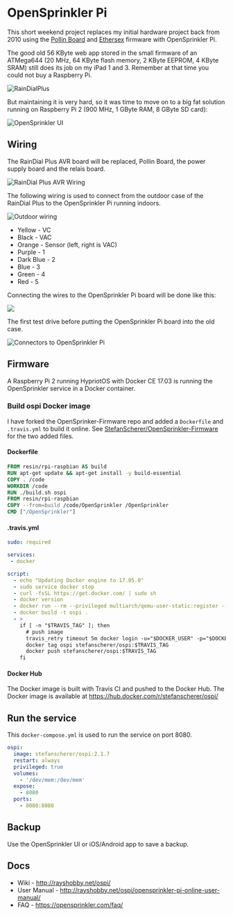 # OpenSprinkler Pi

This short weekend project replaces my initial hardware project back from 2010 using the [Pollin Board](http://www.pollin.de/shop/dt/NjI5OTgxOTk-/Bauelemente_Bauteile/Entwicklerboards/Sonstige_Boards/AVR_NET_IO_Fertigmodul.html?gclid=COuLuoa-6tQCFc8K0wod6JcLww) and [Ethersex](http://www.ethersex.de/index.php/Main_Page) firmware with OpenSprinkler Pi.

The good old 56 KByte web app stored in the small firmware of an ATMega644 (20 MHz, 64 KByte flash memory, 2 KByte EEPROM, 4 KByte SRAM) still does its job on my iPad 1 and 3. Remember at that time you could not buy a Raspberry Pi.

![RainDialPlus](images/raindialplus.png)

But maintaining it is very hard, so it was time to move on to a big fat solution running on Raspberry Pi 2 (900 MHz, 1 GByte RAM, 8 GByte SD card):

![OpenSprinkler UI](images/opensprinklerpi.png)

## Wiring

The RainDial Plus AVR board will be replaced, Pollin Board, the power supply board and the relais board.

![RainDial Plus AVR Wiring](images/RainDial-Plus-AVR-Wiring-Indoor.jpg)

The following wiring is used to connect from the outdoor case of the RainDial Plus to the OpenSprinkler Pi running indoors.

![Outdoor wiring](images/RainDial-Plus-AVR-Wiring-Outdoor.jpg)

* Yellow - VC
* Black - VAC
* Orange - Sensor (left, right is VAC)
* Purple - 1
* Dark Blue - 2
* Blue - 3
* Green - 4
* Red - 5

Connecting the wires to the OpenSprinkler Pi board will be done like this:

![](images/OpenSprinklerPi-RainDialPlus-Wiring.jpg)

The first test drive before putting the OpenSprinkler Pi board into the old case.

![Connectors to OpenSprinkler Pi](images/OpenSprinklerPi-Wiring.jpg)

## Firmware

A Raspberry Pi 2 running HypriotOS with Docker CE 17.03 is running the OpenSprinkler service in a Docker container.

### Build ospi Docker image

I have forked the OpenSprinker-Firmware repo and added a `Dockerfile` and `.travis.yml` to build it online.
See [StefanScherer/OpenSprinkler-Firmware](https://github.com/StefanScherer/OpenSprinkler-Firmware) for the two added files.

#### Dockerfile

```Dockerfile
FROM resin/rpi-raspbian AS build
RUN apt-get update && apt-get install -y build-essential
COPY . /code
WORKDIR /code
RUN ./build.sh ospi
FROM resin/rpi-raspbian
COPY --from=build /code/OpenSprinkler /OpenSprinkler
CMD ["/OpenSprinkler"]
```

#### .travis.yml

```yaml
sudo: required

services:
 - docker

script:
  - echo "Updating Docker engine to 17.05.0"
  - sudo service docker stop
  - curl -fsSL https://get.docker.com/ | sudo sh
  - docker version
  - docker run --rm --privileged multiarch/qemu-user-static:register --reset
  - docker build -t ospi .
  - >
    if [ -n "$TRAVIS_TAG" ]; then
      # push image
      travis_retry timeout 5m docker login -u="$DOCKER_USER" -p="$DOCKER_PASS"
      docker tag ospi stefanscherer/ospi:$TRAVIS_TAG
      docker push stefanscherer/ospi:$TRAVIS_TAG
    fi
```

#### Docker Hub

The Docker image is built with Travis CI and pushed to the Docker Hub. The Docker image is available at https://hub.docker.com/r/stefanscherer/ospi/

## Run the service

This `docker-compose.yml` is used to run the service on port 8080.

```yaml
ospi:
  image: stefanscherer/ospi:2.1.7
  restart: always
  privileged: true
  volumes:
    - '/dev/mem:/dev/mem'
  expose:
    - 8080
  ports:
    - 8080:8080
```

## Backup

Use the OpenSprinkler UI or iOS/Android app to save a backup.

## Docs

- Wiki - http://rayshobby.net/ospi/
- User Manual - http://rayshobby.net/ospi/opensprinkler-pi-online-user-manual/
- FAQ - https://opensprinkler.com/faq/
